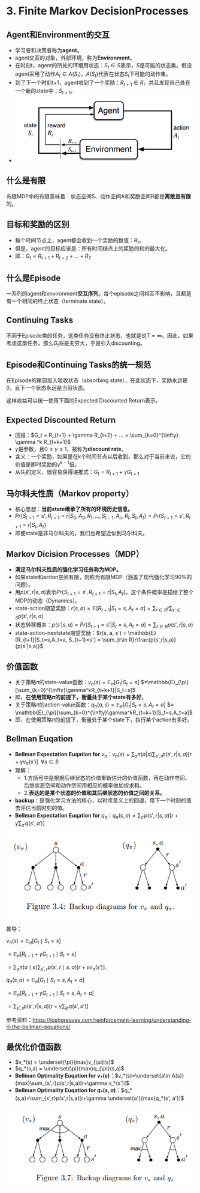 # 3. Finite Markov DecisionProcesses

## Agent和Environment的交互

- 学习者和决策者称为**agent**。
- agent交互的对象，外部环境，称为**Environment**。
- 在时刻t，agent的所处的环境用状态：$S_t \in S$表示，$S$是可能的状态集。假设agent采用了动作$A_t\in A(S_t)$，$A(S_t)$代表在状态$S_t$下可能的动作集。
- 到了下一个时刻t+1，agent收到了一个奖励：$R_{t+1} \in R$，并且发现自己处在一个新的state中：$S_{t+1}$。
- ![agent_env](../res/agent_env.png)

## 什么是有限

有限MDP中的有限意味着：状态空间S、动作空间A和奖励空间R都是**离散且有限**的。

## 目标和奖励的区别

- 每个时间节点上，agent都会收到一个奖励的数值：$R_t$。
- 但是，agent的目标应该是：所有时间结点上的奖励的和的最大化。
- 即：$G_t = R_{t+1} +  R_{t+2} + ... + R_T$

## 什么是Episode

一系列的agent和environment**交互序列**。每个episode之间相互不影响，且都是有一个相同的终止状态（terminate state）。

## Continuing Tasks

不同于Episode类的任务，这类任务没有终止状态，也就是说$T = \infty$。因此，如果考虑这类任务，那么$G_t$将是无穷大，于是引入discounting。

## Episode和Continuing Tasks的统一规范

在Episode的尾部加入吸收状态（absorbing state），在此状态下，奖励永远是0，且下一个状态永远是当前状态。

这样收益可以统一使用下面的Expected Discounted Return表示。

## Expected Discounted Return

- 回报：$G_t = R_{t+1} +  \gamma R_{t+2} + ... = \sum_{k=0}^{\infty} \gamma ^k R_{t+k+1}$
- $\gamma$是参数，且$0\leq \gamma \leq 1$，被称为**discount rate**。
- 含义：一个奖励，如果是在k个时间节点以后收到，那么对于当前来说，它的价值是即时奖励的$\gamma^{k-1}$倍。
- 从$G_t$的定义，很容易获得递推式：$G_t = R_{t+1} + \gamma G_{t+1}$

## 马尔科夫性质（Markov property）

- 核心思想：**当前state继承了所有的环境历史信息。**
- $Pr\{S_{t+1}=s', R_{t+1}=r|S_0,A_0,R_1,...,S_{t-1},A_{t_1},R_t,S_t,A_t\} = Pr\{S_{t+1}=s', R_{t+1}=r|S_t,A_t\}$
- 即便state是非马尔科夫的，我们也希望近似到马尔科夫。

## Markov Dicision Processes（MDP）

- **满足马尔科夫性质的强化学习任务称为MDP。**
- 如果state和action空间有限，则称为有限MDP（涵盖了现代强化学习90%的问题）。
- 用$p(s',r|s,a)$表示$Pr\{S_{t+1}={s}', R_{t+1}=r|S_t,A_t\}$，这个条件概率是描绘了整个MDP的动态（Dynamics）。
- state-action期望奖励：$r(s,a) = \mathbb{E}[R_{t+1}|S_t=s,A_t=a]=\sum_{r\in R}r\sum_{s'\in S}p(s', r|s,a)$
- 状态转移概率：$p(s'|s,a) = Pr\{S_{t+1}=s'|S_t=s, A_t=a\}=\sum_{r\in R}p(s', r| s, a)$
- state-action-nextstate期望奖励：$r(s, a, s') = \mathbb{E}[R_{t+1}|S_t=s,A_t=a, S_{t+1}=s'] = \sum_{r\in R}r\frac{p(s',r|s,a)}{p(s'|s,a)}$

## 价值函数

- 关于策略$\pi$的state-value函数：$v_{\pi}(s) = \mathbb{E}_{\pi}[G_t|S_t=s]$ $=\mathbb{E}_{\pi}[\sum_{k=0}^{\infty}\gamma^kR_{t+k+1}|S_t=s]$
- 即，**在使用策略$\pi$的前提下，衡量处于某个state有多好**。
- 关于策略$\pi$的action-value函数：$q_{\pi}(a,s) = \mathbb{E}_{\pi}[G_t|S_t=s,A_t=a]$ $= \mathbb{E}_{\pi}[\sum_{k=0}^{\infty}\gamma^kR_{t+k+1}|S_t=s,A_t=a]$
- 即，在使用策略$\pi$的前提下，衡量处于某个state下，执行某个action有多好。

## Bellman Euqation

- **Bellman Expectation Euqation for** $v_{\pi}$：$v_{\pi}(s) = \sum_a\pi(a|s)\sum_{s',r}p(s',r|s,a)[r+\gamma v_{\pi}(s')]\;\;\forall s \in S$
- 理解：
  - 1.方括号中是根据后继状态的价值重新估计的价值函数，再在动作空间、后继状态空间和动作空间用相应的概率做加权求和。
  - 2.**表达的是某个状态的价值和其后继状态的价值之间的关系。**
- **backup**：是强化学习方法的核心，以时序意义上的回退，用下一个时刻的值去评估当前时刻的值。
- **Bellman Expectation Euqation for** $q_{\pi}$：$q_{\pi}(s,a) = \sum_{s'}p(s',r|s,a)[r+\gamma \sum_{a'}q(s',a')]$

![backup](../res/backup.png)

推导：

$v_\pi(s) = \mathbb{E}_{\pi}[G_t \mid S_t = s]$

$= \mathbb{E}_{\pi} [R_{t+1} + \gamma G_{t+1} \mid S_t = s]$

$= \sum_a \pi(a \mid s) \sum_{s', r} p(s', r \mid s, a) [r + \gamma v_\pi(s')].$

$q_{\pi}(s,a) = \mathbb{E}_{\pi}[G_t \mid S_t = s, A_t = a]$

$= \mathbb{E}_\pi [R_{t+1} + \gamma G_{t+1} \mid S_t = s, A_t = a]$

$= \sum_{s',r}p(s',r|s,a)[r+\gamma \sum_{a'}q(s',a')]$

参考资料：https://joshgreaves.com/reinforcement-learning/understanding-rl-the-bellman-equations/

## 最优化价值函数

- $v_*(s) = \underset{\pi}{max}v_{\pi}(s)$
- $q_*(s,a) = \underset{\pi}{max}q_{\pi}(s,a)$
- **Bellman Optimality Euqation for $v_*(s)$**：$v_*(s)=\underset{a\in A(s)}{max}\sum_{s',r}p(s',r|s,a)[r+\gamma v_*(s')]$
- **Bellman Optimality Euqation for $q_*(s,a)$**：$q_*(s,a)=\sum_{s',r}p(s',r|s,a)[r+\gamma \underset{a'}{max}q_*(s', a')]$

![backup_opt](../res/backup_opt.png)
